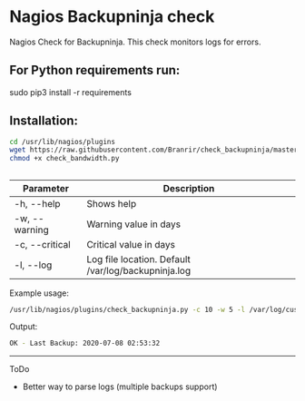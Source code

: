 # Nagios Backupninja check

Nagios Check for Backupninja. This check monitors logs for errors.

## For Python requirements run:

sudo pip3 install -r requirements

## Installation:

```bash
cd /usr/lib/nagios/plugins
wget https://raw.githubusercontent.com/Branrir/check_backupninja/master/check_backupninja.py
chmod +x check_bandwidth.py
```
## 

| Parameter | Description |
| --- | --- |
| -h, --help | Shows help |
| -w, --warning | Warning value in days |
| -c, --critical | Critical value in days |
| -l, --log | Log file location. Default /var/log/backupninja.log |

Example usage:
```bash
/usr/lib/nagios/plugins/check_backupninja.py -c 10 -w 5 -l /var/log/custom/backup.log
```
Output: 
```bash
OK - Last Backup: 2020-07-08 02:53:32
```

-------
ToDo

* Better way to parse logs (multiple backups support)
